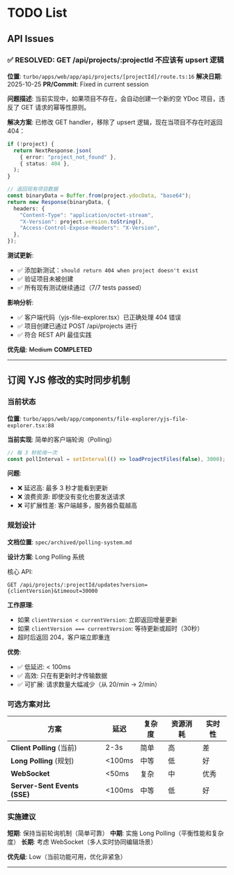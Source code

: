 # TODO List

## API Issues

### ✅ RESOLVED: GET /api/projects/:projectId 不应该有 upsert 逻辑

**位置**: `turbo/apps/web/app/api/projects/[projectId]/route.ts:16`
**解决日期**: 2025-10-25
**PR/Commit**: Fixed in current session

**问题描述**:
当前实现中，如果项目不存在，会自动创建一个新的空 YDoc 项目，违反了 GET 请求的幂等性原则。

**解决方案**:
已修改 GET handler，移除了 upsert 逻辑，现在当项目不存在时返回 404：

```typescript
if (!project) {
  return NextResponse.json(
    { error: "project_not_found" },
    { status: 404 },
  );
}

// 返回现有项目数据
const binaryData = Buffer.from(project.ydocData, "base64");
return new Response(binaryData, {
  headers: {
    "Content-Type": "application/octet-stream",
    "X-Version": project.version.toString(),
    "Access-Control-Expose-Headers": "X-Version",
  },
});
```

**测试更新**:
- ✅ 添加新测试：`should return 404 when project doesn't exist`
- ✅ 验证项目未被创建
- ✅ 所有现有测试继续通过（7/7 tests passed）

**影响分析**:
- ✅ 客户端代码（yjs-file-explorer.tsx）已正确处理 404 错误
- ✅ 项目创建已通过 POST /api/projects 进行
- ✅ 符合 REST API 最佳实践

**优先级**: ~~Medium~~ **COMPLETED**

---

## 订阅 YJS 修改的实时同步机制

### 当前状态

**位置**: `turbo/apps/web/app/components/file-explorer/yjs-file-explorer.tsx:88`

**当前实现**: 简单的客户端轮询（Polling）

```typescript
// 每 3 秒轮询一次
const pollInterval = setInterval(() => loadProjectFiles(false), 3000);
```

**问题**:
- ❌ 延迟高: 最多 3 秒才能看到更新
- ❌ 浪费资源: 即使没有变化也要发送请求
- ❌ 可扩展性差: 客户端越多，服务器负载越高

### 规划设计

**文档位置**: `spec/archived/polling-system.md`

**设计方案**: Long Polling 系统

核心 API:
```http
GET /api/projects/:projectId/updates?version={clientVersion}&timeout=30000
```

**工作原理**:
- 如果 `clientVersion < currentVersion`: 立即返回增量更新
- 如果 `clientVersion === currentVersion`: 等待更新或超时（30秒）
- 超时后返回 204，客户端立即重连

**优势**:
- ✅ 低延迟: < 100ms
- ✅ 高效: 只在有更新时才传输数据
- ✅ 可扩展: 请求数量大幅减少（从 20/min → 2/min）

### 可选方案对比

| 方案 | 延迟 | 复杂度 | 资源消耗 | 实时性 |
|-----|------|--------|---------|--------|
| **Client Polling** (当前) | 2-3s | 简单 | 高 | 差 |
| **Long Polling** (规划) | <100ms | 中等 | 低 | 好 |
| **WebSocket** | <50ms | 复杂 | 中 | 优秀 |
| **Server-Sent Events (SSE)** | <100ms | 中等 | 低 | 好 |

### 实施建议

**短期**: 保持当前轮询机制（简单可靠）
**中期**: 实施 Long Polling（平衡性能和复杂度）
**长期**: 考虑 WebSocket（多人实时协同编辑场景）

**优先级**: Low（当前功能可用，优化非紧急）

---
